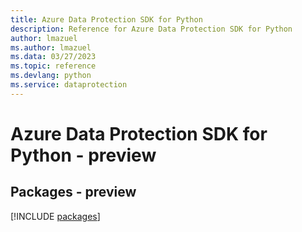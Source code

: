 ```yaml
---
title: Azure Data Protection SDK for Python
description: Reference for Azure Data Protection SDK for Python
author: lmazuel
ms.author: lmazuel
ms.data: 03/27/2023
ms.topic: reference
ms.devlang: python
ms.service: dataprotection
---
```

# Azure Data Protection SDK for Python - preview
## Packages - preview
[!INCLUDE [packages](data-protection-index.md)]